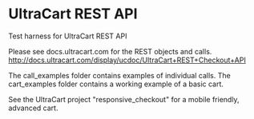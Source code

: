 UltraCart REST API
==================

Test harness for UltraCart REST API

Please see docs.ultracart.com for the REST objects and calls.
http://docs.ultracart.com/display/ucdoc/UltraCart+REST+Checkout+API

The call_examples folder contains examples of individual calls.
The cart_examples folder contains a working example of a basic cart.

See the UltraCart project "responsive_checkout" for a mobile friendly, advanced cart.



